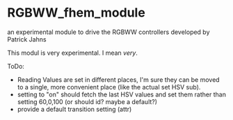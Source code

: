 # RGBWW_fhem_module
an experimental module to drive the RGBWW controllers developed by Patrick Jahns

This modul is very experimental. I mean *very*.


ToDo:

* Reading Values are set in different places, I'm sure they can be moved to a single, more convenient place (like the actual set HSV sub).
* setting to "on" should fetch the last HSV values and set them rather than setting 60,0,100 (or should id? maybe a default?)
* provide a default transition setting (attr)

